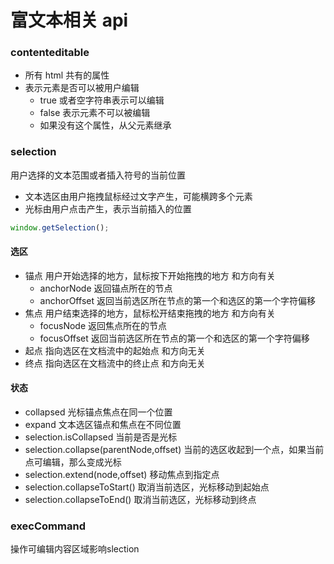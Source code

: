 # 富文本相关 api

### contenteditable

- 所有 html 共有的属性
- 表示元素是否可以被用户编辑
  - true 或者空字符串表示可以编辑
  - false 表示元素不可以被编辑
  - 如果没有这个属性，从父元素继承

### selection

用户选择的文本范围或者插入符号的当前位置

- 文本选区由用户拖拽鼠标经过文字产生，可能横跨多个元素
- 光标由用户点击产生，表示当前插入的位置

```js
window.getSelection();
```

#### 选区

- 锚点 用户开始选择的地方，鼠标按下开始拖拽的地方 和方向有关
  - anchorNode 返回锚点所在的节点
  - anchorOffset 返回当前选区所在节点的第一个和选区的第一个字符偏移
- 焦点 用户结束选择的地方，鼠标松开结束拖拽的地方 和方向有关
  - focusNode 返回焦点所在的节点
  - focusOffset 返回当前选区所在节点的第一个和选区的第一个字符偏移
- 起点 指向选区在文档流中的起始点 和方向无关
- 终点 指向选区在文档流中的终止点 和方向无关

#### 状态

- collapsed 光标锚点焦点在同一个位置
- expand 文本选区锚点和焦点在不同位置
- selection.isCollapsed 当前是否是光标
- selection.collapse(parentNode,offset) 当前的选区收起到一个点，如果当前点可编辑，那么变成光标
- selection.extend(node,offset) 移动焦点到指定点
- selection.collapseToStart() 取消当前选区，光标移动到起始点
- selection.collapseToEnd() 取消当前选区，光标移动到终点
### execCommand
操作可编辑内容区域影响slection